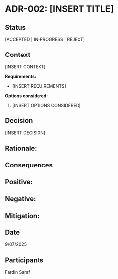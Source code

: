 # ADR-002: [INSERT TITLE]

## Status
[ACCEPTED | IN-PROGRESS | REJECT]

## Context
[INSERT CONTEXT]

**Requirements:**
- [INSERT REQUIREMENTS]

**Options considered:**
1. [INSERT OPTIONS CONSIDERED]

## Decision
[INSERT DECISION]

**Rationale:**
- 

## Consequences

**Positive:**
- 

**Negative:**
- 

**Mitigation:**
- 

## Date
9/07/2025

## Participants
Fardin Saraf